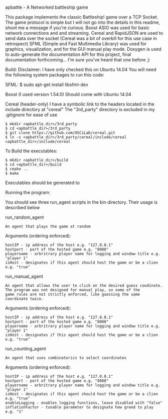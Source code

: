 apbattle - A Networked battleship game 

This package implements the classic Battleship! game over a TCP Socket.  The game protocol is simple but I will not go into the details in this readme, shoot me a message if you're curious.  Boost ASIO was used for basic network connections and and streaming.  Cereal and RapidJSON are used to send data over the socket (Cereal was a bit of overkill for this use case in retrospect) SFML (Simple and Fast Multimedia Library) was used for graphics, visualization, and for the GUI manual play mode. Doxygen is used to auto-generate the documentation API for this project, final documentation forthcoming... I'm sure you've heard that one before ;) 

Build:
	Disclaimer: I have only checked this on Ubuntu 14.04
	You will need the following system packages to run this code:

SFML:
	$ sudo apt-get install libsfml-dev

Boost (I used version 1.54.0) Should come with Ubuntu 14.04

Cereal (header-only)
	I have a symbolic link to the headers located in the include directory at "cereal"
	The "3rd_party" directory is excluded in my .gitignore for ease of use

	$ mkdir <apbattle_dir>/3rd_party
	$ cd <apbattle_dir>/3rd_party
	$ git clone https://github.com/USCiLab/cereal.git 
	$ ln -s <apbattle_dir>/3rd_party/cereal/include/cereal <apbattle_dir>/include/cereal


To Build the executables:

	$ mkdir <apbattle_dir>/build
	$ cd <apbattle_dir>/build
	$ cmake ..
	$ make

Executables should be generated to <bin>


Running the program:

You should see three run_agent scripts in the bin directory.  Their usage is described below

run_random_agent
	
	An agent that plays the game at random

Arguments (ordering enforced):

	hostIP - ip address of the host e.g. "127.0.0.1"
	hostport - port of the hosted game e.g. "8080"
	playername - arbritrary player name for logging and window title e.g. "player 1"
	isHost - designates if this agent should host the game or be a clien e.g. "true"

run_manual_agent
	
	An agent that allows the user to click on the desired guess coodinate.  
	The program was not designed for manual play, so some of the 
	game rules are not strictly enforced, like guessing the same coordinate twice.
	
Arguments (ordering enforced):

	hostIP - ip address of the host e.g. "127.0.0.1"
	hostport - port of the hosted game e.g. "8080"
	playername - arbritrary player name for logging and window title e.g. "player 1"
	isHost - designates if this agent should host the game or be a clien e.g. "true"

run_counting_agent
	
	An agent that uses combinatorics to select coordinates

Arguments (ordering enforced):

	hostIP - ip address of the host e.g. "127.0.0.1"
	hostport - port of the hosted game e.g. "8080"
	playername - arbritrary player name for logging and window title e.g. "player 1"
	isHost - designates if this agent should host the game or be a clien e.g. "true"
	enableLogging - enables logging functions, leave disabled with "false"
	inflationFactor - tunable parameter to designate how greed to play  e.g. "1" 


